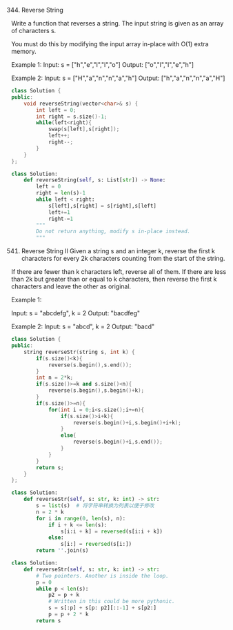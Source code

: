 344. Reverse String

Write a function that reverses a string. The input string is given as an array of characters s.

You must do this by modifying the input array in-place with O(1) extra memory.

Example 1:
Input: s = ["h","e","l","l","o"]
Output: ["o","l","l","e","h"]

Example 2:
Input: s = ["H","a","n","n","a","h"]
Output: ["h","a","n","n","a","H"]
```cpp
class Solution {
public:
    void reverseString(vector<char>& s) {
        int left = 0;
        int right = s.size()-1;
        while(left<right){
            swap(s[left],s[right]);
            left++;
            right--;
        }
    }
};
```

```py
class Solution:
    def reverseString(self, s: List[str]) -> None:
        left = 0
        right = len(s)-1
        while left < right:
            s[left],s[right] = s[right],s[left]
            left+=1
            right-=1
        """
        Do not return anything, modify s in-place instead.
        """
```


541. Reverse String II
Given a string s and an integer k, reverse the first k characters for every 2k characters counting from the start of the string.

If there are fewer than k characters left, reverse all of them. If there are less than 2k but greater than or equal to k characters, then reverse the first k characters and leave the other as original.

Example 1:

Input: s = "abcdefg", k = 2
Output: "bacdfeg"

Example 2:
Input: s = "abcd", k = 2
Output: "bacd"

```cpp
class Solution {
public:
    string reverseStr(string s, int k) {
        if(s.size()<k){
            reverse(s.begin(),s.end());
        }
        int n = 2*k;
        if(s.size()>=k and s.size()<n){
            reverse(s.begin(),s.begin()+k);
        }
        if(s.size()>=n){
            for(int i = 0;i<s.size();i+=n){
                if(s.size()>i+k){
                    reverse(s.begin()+i,s.begin()+i+k);
                }
                else{
                    reverse(s.begin()+i,s.end());
                }
            }
        }
        return s;
    }
};
```

```py
class Solution:
    def reverseStr(self, s: str, k: int) -> str:
        s = list(s)  # 将字符串转换为列表以便于修改
        n = 2 * k
        for i in range(0, len(s), n):
            if i + k <= len(s):
                s[i:i + k] = reversed(s[i:i + k])
            else:
                s[i:] = reversed(s[i:])
        return ''.join(s)
```

```py
class Solution:
    def reverseStr(self, s: str, k: int) -> str:
        # Two pointers. Another is inside the loop.
        p = 0
        while p < len(s):
            p2 = p + k
            # Written in this could be more pythonic.
            s = s[:p] + s[p: p2][::-1] + s[p2:]
            p = p + 2 * k
        return s
```